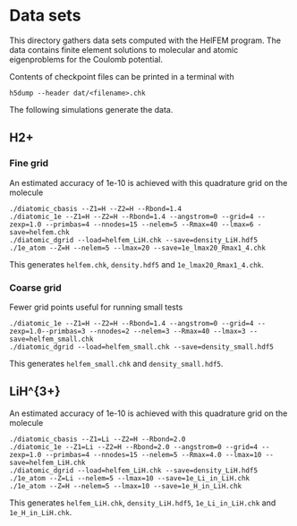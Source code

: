 # Data sets

This directory gathers data sets computed with the HelFEM program. The data contains finite element solutions to molecular and atomic eigenproblems for the Coulomb potential.

Contents of checkpoint files can be printed in a terminal with
```
h5dump --header dat/<filename>.chk
```
The following simulations generate the data.

## H2+

### Fine grid

An estimated accuracy of 1e-10 is achieved with this quadrature grid on the molecule

```
./diatomic_cbasis --Z1=H --Z2=H --Rbond=1.4
./diatomic_1e --Z1=H --Z2=H --Rbond=1.4 --angstrom=0 --grid=4 --zexp=1.0 --primbas=4 --nnodes=15 --nelem=5 --Rmax=40 --lmax=6 -save=helfem.chk
./diatomic_dgrid --load=helfem_LiH.chk --save=density_LiH.hdf5
./1e_atom --Z=H --nelem=5 --lmax=20 --save=1e_lmax20_Rmax1_4.chk
```

This generates `helfem.chk`, `density.hdf5` and `1e_lmax20_Rmax1_4.chk`.

### Coarse grid

Fewer grid points useful for running small tests

```
./diatomic_1e --Z1=H --Z2=H --Rbond=1.4 --angstrom=0 --grid=4 --zexp=1.0--primbas=3 --nnodes=2 --nelem=3 --Rmax=40 --lmax=3 --save=helfem_small.chk
./diatomic_dgrid --load=helfem_small.chk --save=density_small.hdf5
```

This generates `helfem_small.chk` and `density_small.hdf5`.

## LiH^{3+} 

An estimated accuracy of 1e-10 is achieved with this quadrature grid on the molecule

```
./diatomic_cbasis --Z1=Li --Z2=H --Rbond=2.0
./diatomic_1e --Z1=Li --Z2=H --Rbond=2.0 --angstrom=0 --grid=4 --zexp=1.0 --primbas=4 --nnodes=15 --nelem=5 --Rmax=4.0 --lmax=10 --save=helfem_LiH.chk
./diatomic_dgrid --load=helfem_LiH.chk --save=density_LiH.hdf5
./1e_atom --Z=Li --nelem=5 --lmax=10 --save=1e_Li_in_LiH.chk
./1e_atom --Z=H --nelem=5 --lmax=10 --save=1e_H_in_LiH.chk
```

This generates `helfem_LiH.chk`, `density_LiH.hdf5`, `1e_Li_in_LiH.chk` and `1e_H_in_LiH.chk`.


